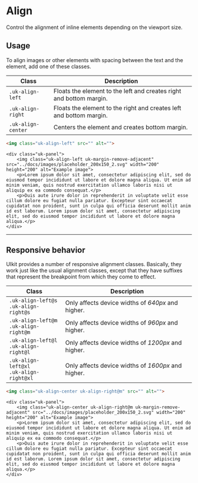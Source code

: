 # Align

<p class="uk-text-lead">Control the alignment of inline elements depending on the viewport size.</p>

## Usage

To align images or other elements with spacing between the text and the element, add one of these classes.

| Class | Description |
| --- | --- |
| `.uk-align-left`  | Floats the element to the left and creates right and bottom margin. |
| `.uk-align-right` | Floats the element to the right and creates left and bottom margin. |
| `.uk-align-center`  | Centers the element and creates bottom margin. |

```html
<img class="uk-align-left" src="" alt="">
```

```example
<div class="uk-panel">
    <img class="uk-align-left uk-margin-remove-adjacent" src="../docs/images/placeholder_200x150_2.svg" width="200" height="200" alt="Example image">
    <p>Lorem ipsum dolor sit amet, consectetur adipiscing elit, sed do eiusmod tempor incididunt ut labore et dolore magna aliqua. Ut enim ad minim veniam, quis nostrud exercitation ullamco laboris nisi ut aliquip ex ea commodo consequat.</p>
    <p>Duis aute irure dolor in reprehenderit in voluptate velit esse cillum dolore eu fugiat nulla pariatur. Excepteur sint occaecat cupidatat non proident, sunt in culpa qui officia deserunt mollit anim id est laborum. Lorem ipsum dolor sit amet, consectetur adipiscing elit, sed do eiusmod tempor incididunt ut labore et dolore magna aliqua.</p>
</div>
```

***

## Responsive behavior

UIkit provides a number of responsive alignment classes. Basically, they work just like the usual alignment classes, except that they have suffixes that represent the breakpoint from which they come to effect.

| Class | Description |
| --- | --- |
| `.uk-align-left@s`<br> `.uk-align-right@s`  | Only affects device widths of _640px_ and higher. |
| `.uk-align-left@m`<br> `.uk-align-right@m` | Only affects device widths of _960px_ and higher. |
| `.uk-align-left@l`<br> `.uk-align-right@l`  | Only affects device widths of _1200px_ and higher. |
| `.uk-align-left@xl`<br> `.uk-align-right@xl`  | Only affects device widths of _1600px_ and higher. |

```html
<img class="uk-align-center uk-align-right@m" src="" alt="">
```

```example
<div class="uk-panel">
    <img class="uk-align-center uk-align-right@m uk-margin-remove-adjacent" src="../docs/images/placeholder_200x150_2.svg" width="200" height="200" alt="Example image">
    <p>Lorem ipsum dolor sit amet, consectetur adipiscing elit, sed do eiusmod tempor incididunt ut labore et dolore magna aliqua. Ut enim ad minim veniam, quis nostrud exercitation ullamco laboris nisi ut aliquip ex ea commodo consequat.</p>
    <p>Duis aute irure dolor in reprehenderit in voluptate velit esse cillum dolore eu fugiat nulla pariatur. Excepteur sint occaecat cupidatat non proident, sunt in culpa qui officia deserunt mollit anim id est laborum. Lorem ipsum dolor sit amet, consectetur adipiscing elit, sed do eiusmod tempor incididunt ut labore et dolore magna aliqua.</p>
</div>
```
